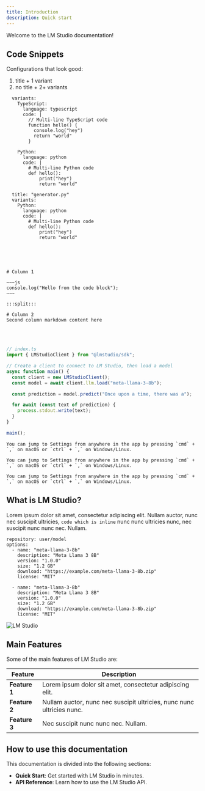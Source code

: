 ```yaml
---
title: Introduction
description: Quick start
---
```


Welcome to the LM Studio documentation!

## Code Snippets

Configurations that look good:

1. title + 1 variant
2. no title + 2+ variants

```lms_code_snippet
  variants:
    TypeScript:
      language: typescript
      code: |
        // Multi-line TypeScript code
        function hello() {
          console.log("hey")
          return "world"
        }

    Python:
      language: python
      code: |
        # Multi-line Python code
        def hello():
            print("hey")
            return "world"
```


```lms_code_snippet
  title: "generator.py"
  variants:
    Python:
      language: python
      code: |
        # Multi-line Python code
        def hello():
            print("hey")
            return "world"
```

<br></br>

```lms_hstack

# Column 1

~~~js
console.log("Hello from the code block");
~~~

:::split:::

# Column 2
Second column markdown content here

```

<br><br>

```ts
// index.ts
import { LMStudioClient } from "@lmstudio/sdk";

// Create a client to connect to LM Studio, then load a model
async function main() {
  const client = new LMStudioClient();
  const model = await client.llm.load("meta-llama-3-8b");

  const prediction = model.predict("Once upon a time, there was a");

  for await (const text of prediction) {
    process.stdout.write(text);
  }
}

main();
```

```lms_notice
You can jump to Settings from anywhere in the app by pressing `cmd` + `,` on macOS or `ctrl` + `,` on Windows/Linux.
```

```lms_protip
You can jump to Settings from anywhere in the app by pressing `cmd` + `,` on macOS or `ctrl` + `,` on Windows/Linux.
```

```lms_warning
You can jump to Settings from anywhere in the app by pressing `cmd` + `,` on macOS or `ctrl` + `,` on Windows/Linux.
```

## What is LM Studio?

Lorem ipsum dolor sit amet, consectetur adipiscing elit. Nullam auctor, nunc nec
suscipit ultricies, `code which is inline` nunc nunc ultricies nunc, nec suscipit nunc nunc nec. Nullam.

```lms_download_options
repository: user/model
options:
  - name: "meta-llama-3-8b"
    description: "Meta Llama 3 8B"
    version: "1.0.0"
    size: "1.2 GB"
    download: "https://example.com/meta-llama-3-8b.zip"
    license: "MIT"

  - name: "meta-llama-3-8b"
    description: "Meta Llama 3 8B"
    version: "1.0.0"
    size: "1.2 GB"
    download: "https://example.com/meta-llama-3-8b.zip"
    license: "MIT"
```

<img src="/assets/hero-dark-classic@2x.png" alt="LM Studio" data-caption="Some caption and a [link](https://lmstudio.ai)" />

## Main Features

Some of the main features of LM Studio are:

| Feature       | Description                                                           |
| ------------- | --------------------------------------------------------------------- |
| **Feature 1** | Lorem ipsum dolor sit amet, consectetur adipiscing elit.              |
| **Feature 2** | Nullam auctor, nunc nec suscipit ultricies, nunc nunc ultricies nunc. |
| **Feature 3** | Nec suscipit nunc nunc nec. Nullam.                                   |

## How to use this documentation

This documentation is divided into the following sections:

- **Quick Start**: Get started with LM Studio in minutes.
- **API Reference**: Learn how to use the LM Studio API.

